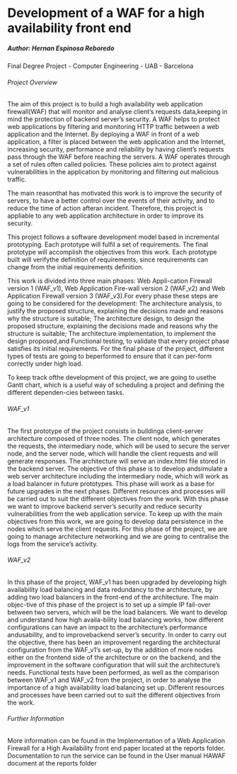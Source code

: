 # Development of a WAF for a high availability front end
##### Author: Hernan Espinosa Reboredo

Final Degree Project - Computer Engineering - UAB - Barcelona

###### Project Overview


The aim of this project is to build a high availability web application firewall(WAF) that will monitor and analyse client’s requests data,keeping in mind the protection of backend server’s security.
A WAF helps to protect web applications by filtering and monitoring HTTP traffic between a web application and the Internet. By deploying a WAF in front of a web application, a filter is placed between the web application and the Internet, increasing security, performance and reliability by having client’s requests pass through the WAF before reaching the servers. A WAF operates through a set of rules often called policies. These policies aim to protect against vulnerabilities in the application by monitoring and filtering out malicious traffic. 

The main reasonthat has motivated this work is to improve the security of servers, to have a better control over the events of their activity, and to reduce the time of action afteran incident. Therefore, this project is appliable to any web application architecture in order to improve its security.

This project follows a software development model based in incremental prototyping. Each prototype will fulfil a set of requirements. The final prototype will accomplish the objectives from this work. Each prototype built will verifythe definition of requirements, since requirements can change from the initial requirements definition.

This work is divided into three main phases: Web Appli-cation Firewall version 1 (WAF_v1), Web Application Fire-wall version 2 (WAF_v2) and Web Application Firewall version 3 (WAF_v3).For every phase these steps are going to be considered for the development: The architecture analysis, to justify the proposed structure, explaining the decisions made and reasons why the structure is suitable; The architecture design, to design the proposed structure, explaining the decisions made and reasons why the structure is suitable; The architecture implementation, to implement the design proposed,and Functional testing, to validate that every project phase satisfies its initial requirements. For the final phase of the project, different types of tests are going to beperformed to ensure that it can per-form correctly under high load.

To keep track ofthe development of this project, we are going to usethe Gantt chart, which is a useful way of scheduling a project and defining the different dependen-cies between tasks.

###### WAF_v1

The first prototype of the project consists in buildinga client-server architecture composed of three nodes. The client node, which generates the requests, the intermediary node, which will be used to secure the server node, and the server node, which will handle the client requests and will generate responses. The architecture will serve an index.html file stored in the backend server. The objective of this phase is to develop andsimulate a web server architecture including the intermediary node, which will work as a load balancer in future prototypes. This phase will work as a base for future upgrades in the next phases. Different resources and processes will be carried out to suit the different objectives from the work. With this phase we want to improve backend server’s security and reduce security vulnerabilities from the web application service.
To keep up with the main objectives from this work, we are going to develop data persistence in the nodes which serve the client requests. For this phase of the project, we are going to manage architecture networking and we are going to centralise the logs from the service’s activity.


###### WAF_v2

In this phase of the project, WAF_v1 has been upgraded  by  developing high availability load balancing and data redundancy to the architecture, by adding two load balancers in the front-end of the architecture. The main objec-tive of this phase of the project is to set up a simple IP fail-over between two servers, which will be the load balancers. We want to develop and understand how high availa-bility load balancing works, how different configurations can have an impact to the architecture’s performance andusability, and to improvebackend server’s security.
In order to carry out the objective, there has been an improvement regarding the architectural configuration from the WAF_v1’s set-up, by the addition of more nodes either on the frontend side of the architecture or on the backend, and the improvement in the software configuration that will suit the architecture’s needs.
Functional tests have been performed, as well as the comparison between WAF_v1 and WAF_v2 from the project, in order to analyse the importance of a high availability load balancing set up. Different resources and processes have been carried out to suit the different objectives from the work.

###### Further Information

More information can be found in the Implementation of a Web Application Firewall for a High Availability front end paper located at the reports folder.
Documentation to run the service can be found in the User manual HAWAF document at the reports folder
